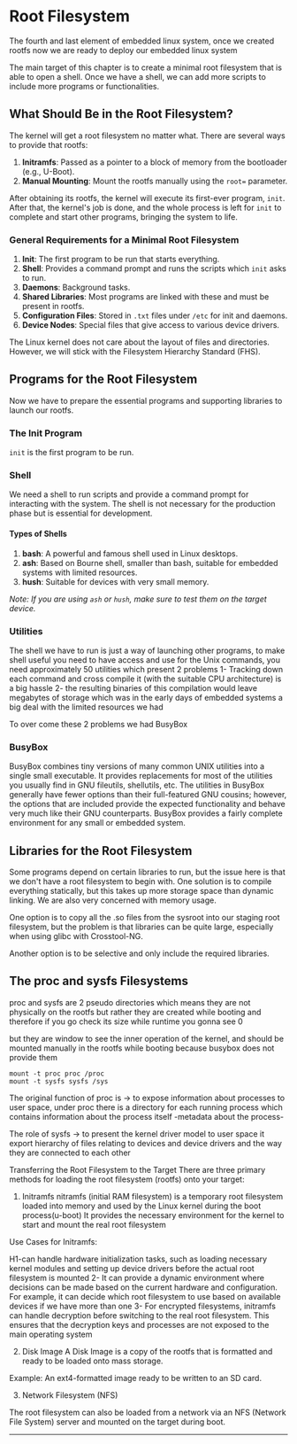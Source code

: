 #  Root Filesystem

The fourth and last element of embedded linux system, once we created rootfs now we are ready to deploy our embedded linux system


The main target of this chapter is to create a minimal root filesystem that is able to open a shell. Once we have a shell, we can add more scripts to include more programs or functionalities.

## What Should Be in the Root Filesystem?

The kernel will get a root filesystem no matter what. There are several ways to provide that rootfs:
1. **Initramfs**: Passed as a pointer to a block of memory from the bootloader (e.g., U-Boot).
2. **Manual Mounting**: Mount the rootfs manually using the `root=` parameter.

After obtaining its rootfs, the kernel will execute its first-ever program, `init`. After that, the kernel's job is done, and the whole process is left for `init` to complete and start other programs, bringing the system to life.

### General Requirements for a Minimal Root Filesystem
1. **Init**: The first program to be run that starts everything.
2. **Shell**: Provides a command prompt and runs the scripts which `init` asks to run.
3. **Daemons**: Background tasks.
4. **Shared Libraries**: Most programs are linked with these and must be present in rootfs.
5. **Configuration Files**: Stored in `.txt` files under `/etc` for init and daemons.
6. **Device Nodes**: Special files that give access to various device drivers.

The Linux kernel does not care about the layout of files and directories. However, we will stick with the Filesystem Hierarchy Standard (FHS).

## Programs for the Root Filesystem

Now we have to prepare the essential programs and supporting libraries to launch our rootfs.

### The Init Program
`init` is the first program to be run.

### Shell
We need a shell to run scripts and provide a command prompt for interacting with the system. The shell is not necessary for the production phase but is essential for development.

#### Types of Shells
1. **bash**: A powerful and famous shell used in Linux desktops.
2. **ash**: Based on Bourne shell, smaller than bash, suitable for embedded systems with limited resources.
3. **hush**: Suitable for devices with very small memory.

*Note: If you are using `ash` or `hush`, make sure to test them on the target device.*

### Utilities
The shell we have to run is just a way of launching other programs, to make shell useful you need to have access and use for the Unix commands, you need approximately 50 utilities which present 2 problems
	1- Tracking down each command and cross compile it (with the suitable CPU architecture) is a big hassle
	2- the resulting binaries of this compilation would leave megabytes of storage which was in the early days of embedded systems a big deal with the limited resources we had

To over come these 2 problems we had BusyBox


### BusyBox
BusyBox combines tiny versions of many common UNIX utilities into a single small executable. It provides replacements for most of the utilities you usually find in GNU fileutils, shellutils, etc. The utilities in BusyBox generally have fewer options than their full-featured GNU cousins; however, the options that are included provide the expected functionality and behave very much like their GNU counterparts. BusyBox provides a fairly complete environment for any small or embedded system.



## Libraries for the Root Filesystem

Some programs depend on certain libraries to run, but the issue here is that we don't have a root filesystem to begin with. One solution is to compile everything statically, but this takes up more storage space than dynamic linking. We are also very concerned with memory usage.

One option is to copy all the .so files from the sysroot into our staging root filesystem, but the problem is that libraries can be quite large, especially when using glibc with Crosstool-NG.

Another option is to be selective and only include the required libraries.




## The proc and sysfs Filesystems

proc and sysfs are 2 pseudo directories which means they are not physically on the rootfs but rather they are created while booting and therefore if you go check its size while runtime you gonna see 0

but they are window to see the inner operation of the kernel, and should be mounted manually in the rootfs while booting because busybox does not provide them 
```
mount -t proc proc /proc 
mount -t sysfs sysfs /sys
```

The original function of proc is -> to expose information about processes to user space, under proc there is a directory for each running process which contains information about the process itself -metadata about the process-

The role of sysfs -> to present the kernel driver model to user space it export hierarchy of files relating to devices and device drivers and the way they are connected to each other 




Transferring the Root Filesystem to the Target
There are three primary methods for loading the root filesystem (rootfs) onto your target:

1. Initramfs
nitramfs (initial RAM filesystem) is a temporary root filesystem loaded into memory and used by the Linux kernel during the boot process(u-boot) It provides the necessary environment for the kernel to start and mount the real root filesystem

Use Cases for Initramfs:

H1-can handle hardware initialization tasks, such as loading necessary kernel modules and setting up device drivers before the actual root filesystem is mounted
			 2- It can provide a dynamic environment where decisions can be made based on the current hardware and configuration. For example, it can decide which root filesystem to use based on available devices if we have more than one
			 3- For encrypted filesystems, initramfs can handle decryption before switching to the real root filesystem. This ensures that the decryption keys and processes are not exposed to the main operating system

    
2. Disk Image
A Disk Image is a copy of the rootfs that is formatted and ready to be loaded onto mass storage.

Example: An ext4-formatted image ready to be written to an SD card.

3. Network Filesystem (NFS)

The root filesystem can also be loaded from a network via an NFS (Network File System) server and mounted on the target during boot.






----------------------------------------------------------------------------------------------------------------------------------------------------------------




